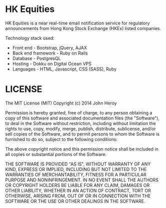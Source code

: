 # HK Equities #

HK Equities is a near real-time email notification service for regulatory announcements from Hong Kong Stock Exchange (HKEx) listed companies.

Technology stack used:

* Front end - Bootstrap, jQuery, AJAX
* Back end framework - Ruby on Rails
* Database - PostgresQL
* Hosting - Dokku on Digital Ocean VPS
* Languages - HTML, Javascript, CSS (SASS), Ruby


LICENSE
===========
The MIT License (MIT)
Copyright (c) 2014 John Heroy

Permission is hereby granted, free of charge, to any person obtaining a copy of this software and associated documentation files (the "Software"), to deal in the Software without restriction, including without limitation the rights to use, copy, modify, merge, publish, distribute, sublicense, and/or sell copies of the Software, and to permit persons to whom the Software is furnished to do so, subject to the following conditions:

The above copyright notice and this permission notice shall be included in all copies or substantial portions of the Software.

THE SOFTWARE IS PROVIDED "AS IS", WITHOUT WARRANTY OF ANY KIND, EXPRESS OR IMPLIED, INCLUDING BUT NOT LIMITED TO THE WARRANTIES OF MERCHANTABILITY, FITNESS FOR A PARTICULAR PURPOSE AND NONINFRINGEMENT. IN NO EVENT SHALL THE AUTHORS OR COPYRIGHT HOLDERS BE LIABLE FOR ANY CLAIM, DAMAGES OR OTHER LIABILITY, WHETHER IN AN ACTION OF CONTRACT, TORT OR OTHERWISE, ARISING FROM, OUT OF OR IN CONNECTION WITH THE SOFTWARE OR THE USE OR OTHER DEALINGS IN THE SOFTWARE.
